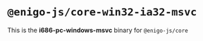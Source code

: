 # `@enigo-js/core-win32-ia32-msvc`

This is the **i686-pc-windows-msvc** binary for `@enigo-js/core`
